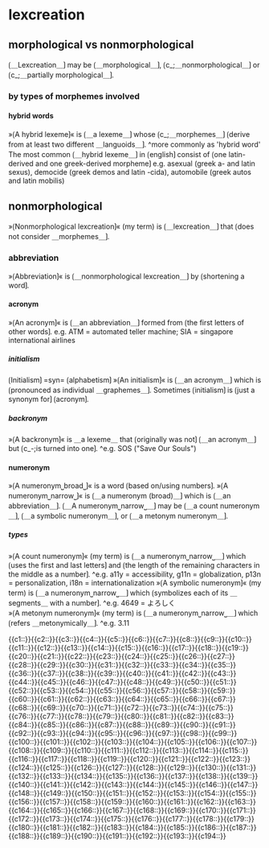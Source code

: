 # lexcreation

## morphological vs nonmorphological

⟮＿Lexcreation＿⟯ may be ⟮＿morphological＿⟯, ⟮c_;＿nonmorphological＿⟯ or ⟮c_;＿partially morphological＿⟯.

### by types of morphemes involved

#### hybrid words

»⟮A hybrid lexeme⟯« is ⟮＿a lexeme＿⟯ whose ⟮c_;＿morphemes＿⟯ ⟮derive from at least two different ＿languoids＿⟯. 
^more commonly as 'hybrid word'
The most common ⟮＿hybrid lexeme＿⟯ in ⟮english⟯ consist of ⟮one latin-derived and one greek-derived morpheme⟯
e.g. asexual (greek a- and latin sexus), democide (greek demos and latin -cida), automobile (greek autos and latin mobilis)

## nonmorphological

»⟮Nonmorphological lexcreation⟯« (my term) is ⟮＿lexcreation＿⟯ that ⟮does not consider ＿morphemes＿⟯.

### abbreviation

»⟮Abbreviation⟯« is ⟮＿nonmorphological lexcreation＿⟯ by ⟮shortening a word⟯.

#### acronym

»⟮An acronym⟯« is ⟮＿an abbreviation＿⟯ formed from ⟮the first letters of other words⟯.
e.g. ATM = automated teller machine; SIA = singapore international airlines

##### initialism

⟮Initialism⟯ =syn= ⟮alphabetism⟯
»⟮An initialism⟯« is ⟮＿an acronym＿⟯ which is ⟮pronounced as individual ＿graphemes＿⟯.
Sometimes ⟮initialism⟯ is ⟮just a synonym for⟯ ⟮acronym⟯.

##### backronym

»⟮A backronym⟯« is ＿a lexeme＿ that ⟮originally was not⟯ ⟮＿an acronym＿⟯ but ⟮c_-;is turned into one⟯.
^e.g. SOS ("Save Our Souls")

#### numeronym

»⟮A numeronym⎵broad⎵⟯« is a word ⟮based on/using numbers⟯.
»⟮A numeronym⎵narrow⎵⟯« is ⟮＿a numeronym (broad)＿⟯ which is ⟮＿an abbreviation＿⟯.
⟮＿A numeronym⎵narrow⎵＿⟯ may be ⟮＿a count numeronym＿⟯, ⟮＿a symbolic numeronym＿⟯, or ⟮＿a metonym numeronym＿⟯.

##### types

»⟮A count numeronym⟯« (my term) is ⟮＿a numeronym⎵narrow⎵＿⟯ which ⟮uses the first and last letters⟯ and ⟮the length of the remaining characters in the middle as a number⟯.
^e.g. a11y = accessibility, g11n = globalization, p13n = personalization, i18n = internationalization
»⟮A symbolic numeronym⟯« (my term) is ⟮＿a numeronym⎵narrow⎵＿⟯ which ⟮symbolizes each of its ＿segments＿ with a number⟯.
^e.g. 4649 = よろしく  
»⟮A metonym numeronym⟯« (my term) is ⟮＿a numeronym⎵narrow⎵＿⟯ which ⟮refers ＿metonymically＿⟯.
^e.g. 3.11


<span class="cloze-dump">{{c1::}}{{c2::}}{{c3::}}{{c4::}}{{c5::}}{{c6::}}{{c7::}}{{c8::}}{{c9::}}{{c10::}}{{c11::}}{{c12::}}{{c13::}}{{c14::}}{{c15::}}{{c16::}}{{c17::}}{{c18::}}{{c19::}}{{c20::}}{{c21::}}{{c22::}}{{c23::}}{{c24::}}{{c25::}}{{c26::}}{{c27::}}{{c28::}}{{c29::}}{{c30::}}{{c31::}}{{c32::}}{{c33::}}{{c34::}}{{c35::}}{{c36::}}{{c37::}}{{c38::}}{{c39::}}{{c40::}}{{c41::}}{{c42::}}{{c43::}}{{c44::}}{{c45::}}{{c46::}}{{c47::}}{{c48::}}{{c49::}}{{c50::}}{{c51::}}{{c52::}}{{c53::}}{{c54::}}{{c55::}}{{c56::}}{{c57::}}{{c58::}}{{c59::}}{{c60::}}{{c61::}}{{c62::}}{{c63::}}{{c64::}}{{c65::}}{{c66::}}{{c67::}}{{c68::}}{{c69::}}{{c70::}}{{c71::}}{{c72::}}{{c73::}}{{c74::}}{{c75::}}{{c76::}}{{c77::}}{{c78::}}{{c79::}}{{c80::}}{{c81::}}{{c82::}}{{c83::}}{{c84::}}{{c85::}}{{c86::}}{{c87::}}{{c88::}}{{c89::}}{{c90::}}{{c91::}}{{c92::}}{{c93::}}{{c94::}}{{c95::}}{{c96::}}{{c97::}}{{c98::}}{{c99::}}{{c100::}}{{c101::}}{{c102::}}{{c103::}}{{c104::}}{{c105::}}{{c106::}}{{c107::}}{{c108::}}{{c109::}}{{c110::}}{{c111::}}{{c112::}}{{c113::}}{{c114::}}{{c115::}}{{c116::}}{{c117::}}{{c118::}}{{c119::}}{{c120::}}{{c121::}}{{c122::}}{{c123::}}{{c124::}}{{c125::}}{{c126::}}{{c127::}}{{c128::}}{{c129::}}{{c130::}}{{c131::}}{{c132::}}{{c133::}}{{c134::}}{{c135::}}{{c136::}}{{c137::}}{{c138::}}{{c139::}}{{c140::}}{{c141::}}{{c142::}}{{c143::}}{{c144::}}{{c145::}}{{c146::}}{{c147::}}{{c148::}}{{c149::}}{{c150::}}{{c151::}}{{c152::}}{{c153::}}{{c154::}}{{c155::}}{{c156::}}{{c157::}}{{c158::}}{{c159::}}{{c160::}}{{c161::}}{{c162::}}{{c163::}}{{c164::}}{{c165::}}{{c166::}}{{c167::}}{{c168::}}{{c169::}}{{c170::}}{{c171::}}{{c172::}}{{c173::}}{{c174::}}{{c175::}}{{c176::}}{{c177::}}{{c178::}}{{c179::}}{{c180::}}{{c181::}}{{c182::}}{{c183::}}{{c184::}}{{c185::}}{{c186::}}{{c187::}}{{c188::}}{{c189::}}{{c190::}}{{c191::}}{{c192::}}{{c193::}}{{c194::}}</span>
